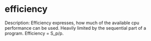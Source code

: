 # efficiency

Description: Efficiency expresses, how much of the available cpu performance can be used. Heavily limited by the sequential part of a program. Efficiency = S_p/p.